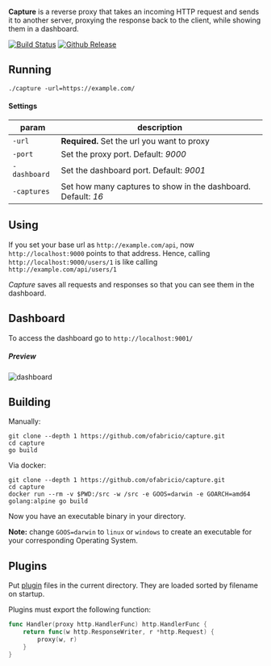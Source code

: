 
**Capture** is a reverse proxy that takes an incoming HTTP request and sends it to another server,
proxying the response back to the client, while showing them in a dashboard.

[![Build Status](https://github.com/ofabricio/capture/workflows/build/badge.svg)](https://github.com/ofabricio/capture/actions?query=workflow%3Abuild)
[![Github Release](https://img.shields.io/github/release/ofabricio/capture.svg)](https://github.com/ofabricio/capture/releases)


## Running

    ./capture -url=https://example.com/


#### Settings

| param        | description |
|--------------|-------------|
| `-url`       | **Required.** Set the url you want to proxy |
| `-port`      | Set the proxy port. Default: *9000* |
| `-dashboard` | Set the dashboard port. Default: *9001* |
| `-captures`  | Set how many captures to show in the dashboard. Default: *16* |


## Using

If you set your base url as `http://example.com/api`, now `http://localhost:9000` points to that
address. Hence, calling `http://localhost:9000/users/1` is like calling `http://example.com/api/users/1`

*Capture* saves all requests and responses so that you can see them in the dashboard.


## Dashboard

To access the dashboard go to `http://localhost:9001/`

##### Preview

![dashboard](https://i.imgur.com/4yOSWFn.png)


## Building

Manually:

    git clone --depth 1 https://github.com/ofabricio/capture.git
    cd capture
    go build

Via docker:

    git clone --depth 1 https://github.com/ofabricio/capture.git
    cd capture
    docker run --rm -v $PWD:/src -w /src -e GOOS=darwin -e GOARCH=amd64 golang:alpine go build

Now you have an executable binary in your directory.

**Note:** change `GOOS=darwin` to `linux` or `windows` to create an executable for your corresponding Operating System.

## Plugins

Put [plugin](https://golang.org/pkg/plugin/) files in the current directory.
They are loaded sorted by filename on startup.

Plugins must export the following function:

```go
func Handler(proxy http.HandlerFunc) http.HandlerFunc {
    return func(w http.ResponseWriter, r *http.Request) {
        proxy(w, r)
    }
}
```
